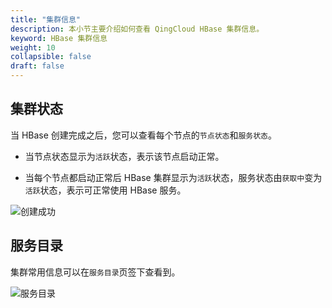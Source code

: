 ```yaml
---
title: "集群信息"
description: 本小节主要介绍如何查看 QingCloud HBase 集群信息。 
keyword: HBase 集群信息
weight: 10
collapsible: false
draft: false
---
```


## 集群状态

当 HBase 创建完成之后，您可以查看每个节点的`节点状态`和`服务状态`。

- 当节点状态显示为`活跃`状态，表示该节点启动正常。

- 当每个节点都启动正常后 HBase 集群显示为`活跃`状态，服务状态由`获取中`变为`活跃`状态，表示可正常使用 HBase 服务。

![创建成功](../../_images/cluster_info.png)

## 服务目录

集群常用信息可以在`服务目录`页签下查看到。

![服务目录](../../_images/service_catalog.png)
